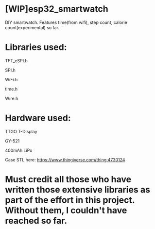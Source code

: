 
# [WIP]esp32_smartwatch
DIY smartwatch. Features time(from wifi), step count, calorie count(experimental) so far. 

# Libraries used:

  TFT_eSPI.h

  SPI.h

  WiFi.h

  time.h

  Wire.h

# Hardware used:

  TTGO T-Display

  GY-521

  400mAh LiPo


Case STL here: https://www.thingiverse.com/thing:4730124

# Must credit all those who have written those extensive libraries as part of the effort in this project. Without them, I couldn't have reached so far.
